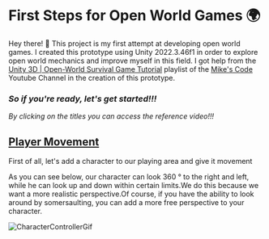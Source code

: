 # First Steps for Open World Games 🌍

Hey there! 👋
This project is my first attempt at developing open world games. I created this prototype using Unity 2022.3.46f1 in order to explore open world mechanics and improve myself in this field. I got help from the [Unity 3D | Open-World Survival Game Tutorial](https://www.youtube.com/playlist?list=PLtLToKUhgzwnk4U2eQYridNnObc2gqWo-) playlist of the [Mike's Code](https://www.youtube.com/@Mikes-Code) Youtube Channel in the creation of this prototype.

### <i>So if you're ready, let's get started!!!</i>
<p><i>By clicking on the titles you can access the reference video!!!</i></p>

## [Player Movement](https://www.youtube.com/watch?v=Nxg0vQk05os&list=PLtLToKUhgzwnk4U2eQYridNnObc2gqWo-&index=1)

<p>First of all, let's add a character to our playing area and give it movement</p>
<p>As you can see below, our character can look 360 ° to the right and left, while he can look up and down within certain limits.We do this because we want a more realistic perspective.Of course, if you have the ability to look around by somersaulting, you can add a more free perspective to your character.</p>

![CharacterControllerGif](https://drive.google.com/file/d/1-7VJMl0DEP8OUqwwipL3MMASq__u3Qt7/view?usp=sharing)

